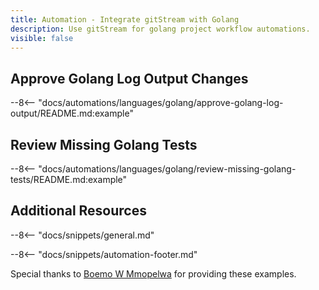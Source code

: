 ```yaml
---
title: Automation - Integrate gitStream with Golang
description: Use gitStream for golang project workflow automations.
visible: false
---
```


## Approve Golang Log Output Changes

--8<-- "docs/automations/languages/golang/approve-golang-log-output/README.md:example"

## Review Missing Golang Tests

--8<-- "docs/automations/languages/golang/review-missing-golang-tests/README.md:example"


## Additional Resources

--8<-- "docs/snippets/general.md"

--8<-- "docs/snippets/automation-footer.md"

Special thanks to [Boemo W Mmopelwa](https://github.com/xTrilton) for providing these examples.
